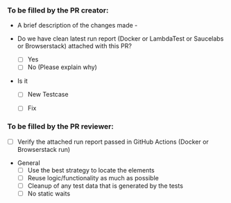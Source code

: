 ### To be filled by the PR creator:

* A brief description of the changes made - 

* Do we have clean latest run report (Docker or LambdaTest or Saucelabs or Browserstack) attached with this PR?
  * [ ] Yes
  * [ ] No (Please explain why)

* Is it
  * [ ] New Testcase
  * [ ] Fix


### To be filled by the PR reviewer:

* [ ] Verify the attached run report passed in GitHub Actions (Docker or Browserstack run)

* General
    * [ ] Use the best strategy to locate the elements
    * [ ] Reuse logic/functionality as much as possible
    * [ ] Cleanup of any test data that is generated by the tests
    * [ ] No static waits